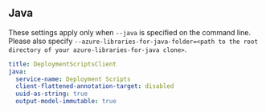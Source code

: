 ## Java

These settings apply only when `--java` is specified on the command line.
Please also specify `--azure-libraries-for-java-folder=<path to the root directory of your azure-libraries-for-java clone>`.

``` yaml $(java)
title: DeploymentScriptsClient
java:
  service-name: Deployment Scripts
  client-flattened-annotation-target: disabled
  uuid-as-string: true
  output-model-immutable: true
```
